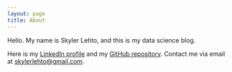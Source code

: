 ```yaml
---
layout: page
title: About
---
```


Hello. My name is Skyler Lehto, and this is my data science blog.

Here is my [LinkedIn profile](https://www.linkedin.com/in/skylerlehto/) and my [GitHub repository](https://github.com/skylerl2/skylerl2.github.io). Contact me via email at skylerlehto@gmail.com.

